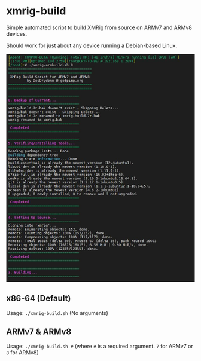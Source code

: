 # xmrig-build
Simple automated script to build XMRig from source on ARMv7 and ARMv8 devices.

Should work for just about any device running a Debian-based Linux.

![Alt text](/xmrig-armbuild.JPG?raw=true "Screenshot")

## x86-64 (Default)
Usage: `./xmrig-build.sh` (No arguments)

## ARMv7 & ARMv8
Usage: `./xmrig-build.sh #` 
(where `#` is a required argument. `7` for ARMv7 or `8` for ARMv8)
